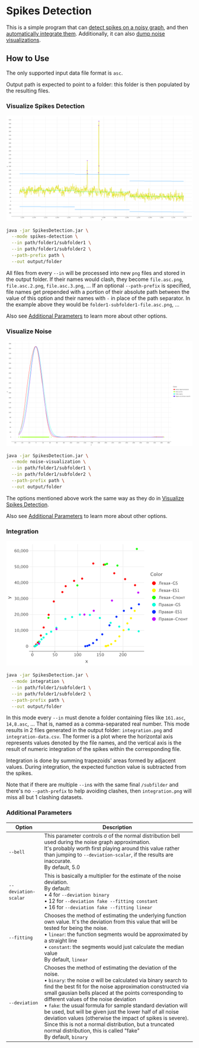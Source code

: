 # Spikes Detection

This is a simple program that can [detect spikes on a noisy graph](#Visualize-Spikes-Detection),
and then [automatically integrate them](#Integration). Additionally, it can also [dump noise visualizations](#Visualize-Noise).

## How to Use

The only supported input data file format is `asc`.

Output path is expected to point to a folder: this folder is then populated by the resulting files.

### Visualize Spikes Detection

![Левая-GS-6.asc.png](images%2F%D0%9B%D0%B5%D0%B2%D0%B0%D1%8F-GS-6.asc.png)

```zsh
java -jar SpikesDetection.jar \
  --mode spikes-detection \
  --in path/folder1/subfolder1 \
  --in path/folder1/subfolder2 \
  --path-prefix path \
  --out output/folder
```

All files from every `--in` will be processed into new `png` files and stored in the output folder.
If their names would clash, they become `file.asc.png`, `file.asc.2.png`, `file.asc.3.png`, ...
If an optional `--path-prefix` is specified, file names get prepended with a portion of their absolute path between
the value of this option and their names with `-` in place of the path separator.
In the example above they would be `folder1-subfolder1-file.asc.png`, ...

Also see [Additional Parameters](#Additional-Parameters) to learn more about other options.

### Visualize Noise

![Левая-GS-6.asc.noise.png](images%2F%D0%9B%D0%B5%D0%B2%D0%B0%D1%8F-GS-6.asc.noise.png)

```zsh
java -jar SpikesDetection.jar \
  --mode noise-visualization \
  --in path/folder1/subfolder1 \
  --in path/folder1/subfolder2 \
  --path-prefix path \
  --out output/folder
```

The options mentioned above work the same way as they do in [Visualize Spikes Detection](#Visualize-Spikes-Detection).

Also see [Additional Parameters](#Additional-Parameters) to learn more about other options.

### Integration

![integration.png](images/integration.png)

```zsh
java -jar SpikesDetection.jar \
  --mode integration \
  --in path/folder1/subfolder1 \
  --in path/folder1/subfolder2 \
  --path-prefix path \
  --out output/folder
```

In this mode every `--in` must denote a folder containing files like `161.asc`, `14,8.asc`, ...
That is, named as a comma-separated real number.
This mode results in 2 files generated in the output folder:
`integration.png` and `integration-data.csv`. The former is a plot where the
horizontal axis represents values denoted by the file names, and the vertical axis
is the result of numeric integration of the spikes within the corresponding file.

Integration is done by summing trapezoids' areas formed by adjacent values.
During integration, the expected function value is subtracted from the spikes.

Note that if there are multiple `--in`s with the same final `/subfilder` and there's no `--path-prefix` to help
avoiding clashes, then `integration.png` will miss all but 1 clashing datasets.

### Additional Parameters

| Option               | Description                                                                                                                                                                                                                                                                                                                                                                                                                                                                                                                                                                                                               |
|----------------------|---------------------------------------------------------------------------------------------------------------------------------------------------------------------------------------------------------------------------------------------------------------------------------------------------------------------------------------------------------------------------------------------------------------------------------------------------------------------------------------------------------------------------------------------------------------------------------------------------------------------------|
| `--bell`             | This parameter controls σ of the normal distribution bell used during the noise graph approximation.<br/>It's probably worth first playing around this value rather than jumping to `--deviation-scalar`, if the results are inaccurate. <br/>By default, 5.0                                                                                                                                                                                                                                                                                                                                                             |
| `--deviation-scalar` | This is basically a multiplier for the estimate of the noise deviation.<br/>By default:<br/>• 4 for `--deviation binary`<br/>• 12 for `--deviation fake --fitting constant`<br/>• 16 for `--deviation fake --fitting linear`                                                                                                                                                                                                                                                                                                                                                                                              |                                                                                                                                                                                                                                   
| `--fitting`          | Chooses the method of estimating the underlying function own value. It's the deviation from this value that will be tested for being the noise.<br/>• `linear`: the function segments would be approximated by a straight line<br/>• `constant`: the segments would just calculate the median value<br/>By default, `linear`                                                                                                                                                                                                                                                                                              |
| `--deviation`        | Chooses the method of estimating the deviation of the noise.<br/>• `binary`: the noise σ will be calculated via binary search to find the best fit for the noise approximation constructed via small gausian bells placed at the points corresponding to different values of the noise deviation<br/>• `fake`: the usual formula for sample standard deviation will be used, but will be given just the lower half of all noise deviation values (otherwise the impact of spikes is severe). Since this is not a normal distribution, but a truncated normal distribution, this is called "fake"<br/>By default, `binary` |
